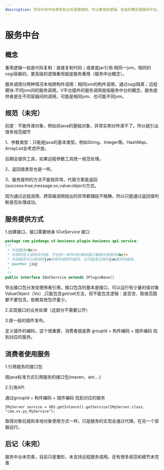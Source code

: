 ```yaml
---
description: 实际开发中经常有些业务逻辑相同，可以重用的逻辑。往高的概念是服务中台，向下理解就是服务调用
---
```


# 服务中台

## 概念

重用逻辑一般是代码复制：直接复制代码；或者是jar引用:相同一jvm，相同的osgi容器的。更高级的逻辑重用就是服务重用（服务中台概念）。

服务调用分两种情况本地跨构件调用：相同jvm的构件调用，通过osgi隔离；远程模块:不同jvm间的服务调用。V平台插件的服务调用是指服务中台的概念，服务提供者是在不同容器间的调用，可能是相同jvm、也可能不同jvm。

## 规范（未完）

前提：不能传递对象，例如非java的基础对象、异常实例对传递不了。所以就引出很多规范细节

1、参数类型：只能是java的基本类型。例如String、Integer等。HashMap、ArrayList会考虑开放。

后期会提供工具，如果远程参数工具统一规范处理。

2、返回值类型也是一样。

3、服务提供的方法不能抛异常。代替方案是返回{success:true,message:xx,value:object}方式。

因为通过远程调用、跨容器调用抛出的异常都捕捉不精确，所以只能通过返回值判断是否处理成功。

## 服务提供方式

1.创建接口，接口需要继承 IOutService 接口

```java
package com.yindangu.v3.business.plugin.business.api.service;
/**
 * 外部服务<br/>
 * 外部的定义是构件外面，不在同一构件内的类和接口都是外部服务<br/>
 * 外部服务可以是相同jvm的构件提供的服务，也可能是远程的jvm提供的服务。
 * @author jiqj
 *
 */
public interface IOutService extends IPluginBase{}
```

导出接口包分发给使用者引用，接口包含的基本是接口，可以运行有少量的值对象ValueObject（Vo）,只能包含get/set方法，但不能包含逻辑：是否空、取值范围都不要包含。依赖其他包尽量少。

2.实现接口的业务处理（这部分不需要公开）

3.按一般的插件发布。

定义插件的编码，这个很重要，消费者就是靠 groupId + 构件编码 + 插件编码 找到对应的服务。

## 消费者使用服务

1.引用服务的接口包

按java标准方式引用服务的接口包\(maven、ant....\)

2.引用API

通过groupId + 构件编码 + 插件编码 找到对应的服务

```text
IMyServer service = VDS.getIntance().getService(IMyServer.class, "com.xx.yy.MyService");
```

取得对象后就和本地对象使用方式一样。只是服务的实现会通过代理，在另一个容器运行。

## 后记（未完）

服务中台未完善，目前只是雏形，未支持远程服务调用。还有很多规范和细节未完善

